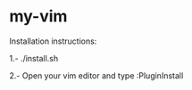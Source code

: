 # my-vim

Installation instructions:

1.- ./install.sh

2.- Open your vim editor and type :PluginInstall
